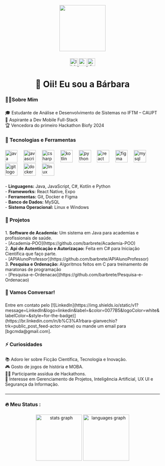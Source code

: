 <div align="center">
  <img height="150" src="[https://imgur.com/gallery/programming-background-zsJVejE](https://imgur.com/PzP0Dst)" />
</div>

###

<div align="center">
  <a href="https://br.linkedin.com/in/b%C3%A1rbara-gianvechio?trk=public_post_feed-actor-name" target="_blank">
      <img src="https://img.shields.io/static/v1?message=LinkedIn&logo=linkedin&label=&color=0077B5&logoColor=white&labelColor=&style=for-the-badge" height="25" alt="linkedin logo" />
  </a>
 <a href="mailto:bgcmda@gmail.com" target="_blank">
    <img src="https://img.shields.io/static/v1?message=Gmail&logo=gmail&label=&color=D14836&logoColor=white&labelColor=&style=for-the-badge" height="25" alt="gmail logo" />
</a>
  <a href="https://discord.com/users/.barbrete" target="_blank">
    <img src="https://img.shields.io/static/v1?message=Discord&logo=discord&label=&color=7289DA&logoColor=white&labelColor=&style=for-the-badge" height="25" alt="discord logo" />
</a>

</div>

###

<h1 align="center">👋 Oii! Eu sou a Bárbara</h1>

###

<h3 align="left">👩‍💻Sobre Mim</h3>

###

<p align="left"> 
  🎓 Estudante de Análise e Desenvolvimento de Sistemas no IFTM – CAUPT
  <br> 📲 Aspirante a Dev Mobile Full-Stack 
  <br> 🏆 Vencedora do primeiro Hackathon Biofy 2024</p>

###

<h3 align="left">🚀 Tecnologias e Ferramentas</h3>

###

<div align="left">
  <img src="https://cdn.jsdelivr.net/gh/devicons/devicon/icons/java/java-original.svg" height="40" alt="java logo"  />
  <img width="12" />
  <img src="https://cdn.jsdelivr.net/gh/devicons/devicon/icons/javascript/javascript-original.svg" height="40" alt="javascript logo"  />
  <img width="12" />
  <img src="https://cdn.jsdelivr.net/gh/devicons/devicon/icons/csharp/csharp-original.svg" height="40" alt="csharp logo"  />
  <img width="12" />
  <img src="https://cdn.jsdelivr.net/gh/devicons/devicon/icons/kotlin/kotlin-original.svg" height="40" alt="kotlin logo"  />
  <img width="12" />
  <img src="https://cdn.jsdelivr.net/gh/devicons/devicon/icons/python/python-original.svg" height="40" alt="python logo"  />
  <img width="12" />
  <img src="https://cdn.jsdelivr.net/gh/devicons/devicon/icons/react/react-original.svg" height="40" alt="react logo"  />
  <img width="12" />
  <img src="https://cdn.jsdelivr.net/gh/devicons/devicon/icons/figma/figma-original.svg" height="40" alt="figma logo"  />
  <img width="12" />
  <img src="https://cdn.jsdelivr.net/gh/devicons/devicon/icons/mysql/mysql-original.svg" height="40" alt="mysql logo"  />
  <img width="12" />
  <img src="https://cdn.jsdelivr.net/gh/devicons/devicon/icons/git/git-original.svg" height="40" alt="git logo"  />
  <img width="12" />
  <img src="https://cdn.jsdelivr.net/gh/devicons/devicon/icons/docker/docker-plain-wordmark.svg" height="40" alt="docker logo"  />
  <img width="12" />
  <img src="https://cdn.jsdelivr.net/gh/devicons/devicon/icons/linux/linux-original.svg" height="40" alt="linux logo"  />
</div>

###

<p align="left">- <b>Linguagens:</b> Java, JavaScript, C#,  Kotlin e Python<br>- <b>Frameworks:</b> React Native, Expo<br>- <b>Ferramentas:</b> Git, Docker e Figma<br>- <b>Banco de Dados:</b> MySQL<br>- <b>Sistema Operacional:</b> Linux e Windows</p>

###

<h3 align="left">🌟 Projetos</h3>

###

<p align="left">1.	<b>Software de Academia:</b> Um sistema em Java para academias e profissionais de saúde.<br>- [Academia-POO](https://github.com/barbrete/Academia-POO)<br>2.	<b>Api de Autenticação e Autorizaçao:</b> Feita em C# para Iniciação Científica que faço parte.<br>- [APIAlunoProfessor](https://github.com/barbrete/APIAlunoProfessor)<br>3.	<b>Pesquisa e Ordenação:</b> Algoritmos feitos em C para treinamento de maratonas de programação<br>- [Pesquisa-e-Ordenacao](https://github.com/barbrete/Pesquisa-e-Ordenacao)</p>

###

<h3 align="left">💬 Vamos Conversar!</h3>

###

<p align="left">Entre em contato pelo [![LinkedIn](https://img.shields.io/static/v1?message=LinkedIn&logo=linkedin&label=&color=0077B5&logoColor=white&labelColor=&style=for-the-badge)](https://br.linkedin.com/in/b%C3%A1rbara-gianvechio?trk=public_post_feed-actor-name)
ou mande um email para [bgcmda@gmail.com].</p>

###

<h3 align="left">⚡ Curiosidades</h3>

###

<p align="left">📚 Adoro ler sobre Ficção Científica, Tecnologia e Inovação.<br>🎮 Gosto de jogos de história e MOBA.<br>🏃‍♀️ Participante assídua de Hackathons.<br>💬 Interesse em Gerenciamento de Projetos, Inteligência Artificial, UX UI e Segurança da Informação.</p>

###
---
<h3 align="left">🔥   Meu Status :</h3>

###

<div align="center">
  <img src="https://github-readme-stats.vercel.app/api?username=barbrete&hide_title=false&hide_rank=false&show_icons=true&include_all_commits=true&count_private=true&disable_animations=false&theme=dracula&locale=en&hide_border=false&order=1" height="150" alt="stats graph"  />
  <img src="https://github-readme-stats.vercel.app/api/top-langs?username=barbrete&locale=en&hide_title=false&layout=compact&card_width=320&langs_count=8&theme=dracula&hide_border=false&order=2" height="150" alt="languages graph"  />
</div>

###
